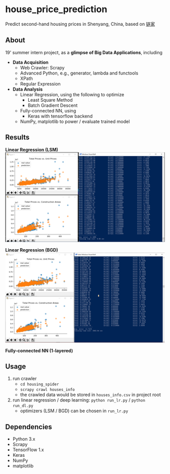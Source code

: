 # house_price_prediction
Predict second-hand housing prices in Shenyang, China, based on [链家](https://sy.lianjia.com/ershoufang/)
## About
19' summer intern project, as a **glimpse of Big Data Applications**, including
- **Data Acquisition**
    - Web Crawler: Scrapy
    - Advanced Python, e.g., generator, lambda and functools
    - XPath
    - Regular Expression
- **Data Analysis**
    - Linear Regression, using the following to optimize
        - Least Square Method
        - Batch Gradient Descent
    - Fully-connected NN, using
        - Keras with tensorflow backend
    - NumPy, matplotlib to power / evaluate trained model
## Results
**Linear Regression (LSM)**
![](images/lsm_results.png)



**Linear Regression (BGD)**
![](images/bgd_results.png)



**Fully-connected NN (1-layered)**

## Usage
1. run crawler
    - `cd housing_spider`
    - `scrapy crawl houses_info`
    - the crawled data would be stored in `houses_info.csv` in project root
2. run linear regression / deep learning: `python run_lr.py` / `python run_dl.py`
    - optimizers (LSM / BGD) can be chosen in `run_lr.py`

## Dependencies
- Python 3.x
- Scrapy
- TensorFlow 1.x
- Keras
- NumPy
- matplotlib
